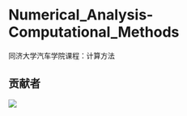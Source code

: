 # Numerical_Analysis-Computational_Methods
同济大学汽车学院课程：计算方法

## 贡献者
<a href="https://github.com/eryajf/learn-github/graphs/contributors">
  <img src="https://contrib.rocks/image?repo=eryajf/learn-github" />
</a>
